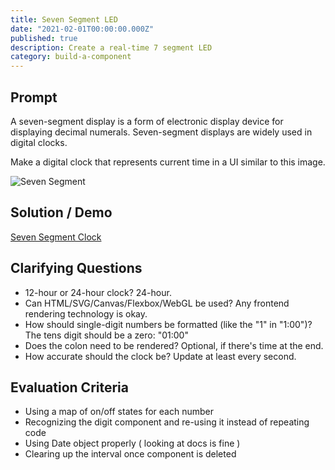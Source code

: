 ```yaml
---
title: Seven Segment LED
date: "2021-02-01T00:00:00.000Z"
published: true
description: Create a real-time 7 segment LED
category: build-a-component
---
```


## Prompt

A seven-segment display is a form of electronic display device for displaying decimal numerals. Seven-segment displays are widely used in digital clocks.

Make a digital clock that represents current time in a UI similar to this image.

![Seven Segment](http://sc04.alicdn.com/kf/HTB1g.KSA7SWBuNjSszdq6zeSpXaS.jpg)

## Solution / Demo

[Seven Segment Clock](embedded-codesandbox://seven-segment-clock)

## Clarifying Questions

- 12-hour or 24-hour clock? 24-hour.
- Can HTML/SVG/Canvas/Flexbox/WebGL be used? Any frontend rendering technology is okay.
- How should single-digit numbers be formatted (like the "1" in "1:00")? The tens digit should be a zero: "01:00"
- Does the colon need to be rendered? Optional, if there's time at the end.
- How accurate should the clock be? Update at least every second.

## Evaluation Criteria

- Using a map of on/off states for each number
- Recognizing the digit component and re-using it instead of repeating code
- Using Date object properly ( looking at docs is fine )
- Clearing up the interval once component is deleted
